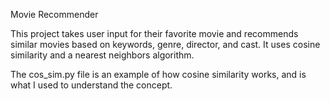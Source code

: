Movie Recommender

This project takes user input for their favorite movie and recommends similar movies based on keywords, genre, director, and cast. It uses cosine similarity and a nearest neighbors algorithm. 

The cos_sim.py file is an example of how cosine similarity works, and is what I used to understand the concept.
